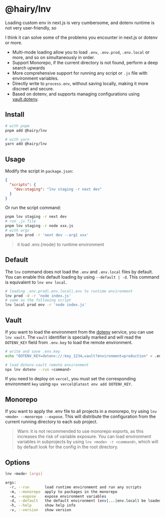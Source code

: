 # @hairy/lnv

Loading custom env in next.js is very cumbersome, and dotenv runtime is not very user-friendly, so

I think it can solve some of the problems you encounter in next.js or dotenv or more.

- Multi-mode loading allow you to load `.env`, `.env.prod`, `.env.local` or more, and so on simultaneously in order.
- Support Monorepo, if the current directory is not found, perform a deep search upwards
- More comprehensive support for running any script or `.js` file with environment variables.
- Directly write to `process.env`, without saving locally, making it more discreet and secure.
- Based on dotenv, and supports managing configurations using [vault.dotenv](https://vault.dotenv.org/ui/ui1/project/b0Cgew/env-vault).

## Install

```sh
# with pnpm
pnpm add @hairy/lnv

# with yarn
yarn add @hairy/lnv
```

## Usage

Modify the script in `package.json`:

```json
{
  "scripts": {
    "dev:staging": "lnv staging -r next dev"
  }
}
```

Or run the script command:

```sh
pnpm lnv staging -r next dev
# run .js file
pnpm lnv staging -r node xxx.js
# with args
pnpm lnv prod -r 'next dev --arg1 xxx'
```

> it load .env.{mode} to runtime environment

## Default

The `lnv` command does not load the `.env` and `.env.local` files by default. You can enable this default loading by using `--default | -d`. This command is equivalent to `lnv env local`.

```sh
# loading .env.prod|.env.local|.env to runtime environment
lnv prod -d -r 'node index.js'
# same as the following script
lnv local prod env -r 'node index.js'
```

## Vault

If you want to load the environment from the [dotenv](https://www.dotenvx.com/) service, you can use `lnv vault`. The `vault` identifier is specially marked and will read the `DOTENV_KEY` field from `.env.key` to load the remote environment.

```sh
# write and save .env.key
echo "DOTENV_KEY=dotenv://:key_1234…vault?environment=production" > .env.key

# load dotenv-vault remote environment
npx lnv dotenv --run <command>
```

If you need to deploy on `vercel`, you must set the corresponding environment `key` using `npx vercel@latest env add DOTENV_KEY`.

## Monorepo

If you want to apply the .env file to all projects in a monorepo, try using `lnv <mode> --monorepo --expose`. This will distribute the configuration from the current running directory to each sub project.

> Warn: it is not recommended to use monorepo exports, as this increases the risk of variable exposure. You can load environment variables in subprojects by using `lnv <mode> -r <command>`, which will by default look for the config in the root directory.

## Options

```sh
lnv <mode> [args]

args:
  -r, --run       load runtime environment and run any scripts            [array]
  -m, --monorepo  apply to packages in the monorepo                       [boolean]
  -e, --expose    expose environment variables                            [boolean]
  -d, --default   the default environment (env|...|env.local) be loaded   [boolean]
  -h, --help      show help info                                          [boolean]
  -v, --version   show version                                            [boolean]
```
